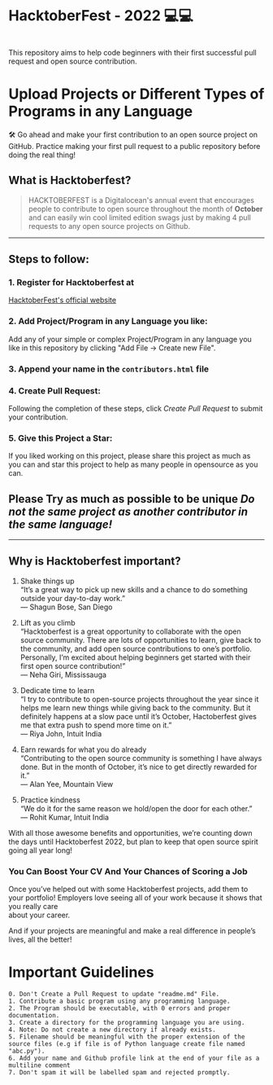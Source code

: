 # HacktoberFest - 2022 💻💻
<br>
This repository aims to help code beginners with their first successful pull request and open source contribution. 

# Upload Projects or Different Types of Programs in any Language

🛠️ Go ahead and make your first contribution to an open source project on GitHub. Practice making your first pull request to a public repository before doing the real thing!

## What is Hacktoberfest?

> HACKTOBERFEST is a Digitalocean's annual event that encourages people to contribute to open source throughout the month of **October** and can easily win cool limited edition swags just by making 4 pull requests to any open source projects on Github.

---
## Steps to follow:

### 1. Register for Hacktoberfest at
[HacktoberFest's official website](https://hacktoberfest.com/)

### 2. Add Project/Program in any Language you like:

Add any of your simple or complex Project/Program in any language you like in this repository by clicking "Add File -> Create new File".

### 3. Append your name in the `contributors.html` file

### 4. Create Pull Request:

Following the completion of these steps, click *Create Pull Request* to submit your contribution.

### 5. Give this Project a Star:

If you liked working on this project, please share this project as much as you can and star this project to help as many people in opensource as you can.

## Please Try as much as possible to be unique *Do not the same project as another contributor in the same language!*

---

## Why is Hacktoberfest important?

1) Shake things up <br>
	“It’s a great way to pick up new skills and a chance to do something outside your day-to-day work.” <br>
	— Shagun Bose, San Diego <br>
	
2) Lift as you climb <br>
	“Hacktoberfest is a great opportunity to collaborate with the open source community. There are lots of opportunities to learn, give back to the community, and add open source contributions to one’s portfolio. Personally, I’m excited about helping beginners get started with their first open source contribution!” <br>
	— Neha Giri, Mississauga <br>
	
3) Dedicate time to learn <br>
	“I try to contribute to open-source projects throughout the year since it helps me learn new things while giving back to the community. But it definitely happens at a slow pace until it’s October, Hactoberfest gives me that extra push to spend more time on it.” <br>
	— Riya John, Intuit India <br>
	
4) Earn rewards for what you do already <br>
	“Contributing to the open source community is something I have always done. But in the month of October, it’s nice to get directly rewarded for it.” <br>
	— Alan Yee, Mountain View <br>
	
5) Practice kindness <br>
 “We do it for the same reason we hold/open the door for each other.” <br>
	— Rohit Kumar, Intuit India <br>
	
With all those awesome benefits and opportunities, we’re counting down the days until Hacktoberfest 2022, but plan to keep that open source spirit going all year long! <br>
	
### You Can Boost Your CV And Your Chances of Scoring a Job

Once you’ve helped out with some Hacktoberfest projects, add them to your portfolio! Employers love seeing all of your work because it shows that you really care <br> about your career.

And if your projects are meaningful and make a real difference in people’s lives, all the better!



# Important Guidelines
    0. Don't Create a Pull Request to update "readme.md" File.
    1. Contribute a basic program using any programming language.
    2. The Program should be executable, with 0 errors and proper documentation.
    3. Create a directory for the programming language you are using.
    4. Note: Do not create a new directory if already exists.
    5. Filename should be meaningful with the proper extension of the source files (e.g if file is of Python language create file named "abc.py").
    6. Add your name and Github profile link at the end of your file as a multiline comment
    7. Don't spam it will be labelled spam and rejected promptly.
